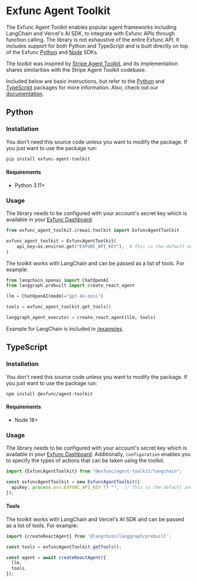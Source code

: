 # Exfunc Agent Toolkit

The Exfunc Agent Toolkit enables popular agent frameworks including LangChain and Vercel's AI SDK, to integrate with Exfunc APIs through function calling. The
library is not exhaustive of the entire Exfunc API. It includes support for both Python and TypeScript and is built directly on top of the Exfunc [Python][python-sdk] and [Node][node-sdk] SDKs.

The toolkit was inspired by [Stripe Agent Toolkit][stripe-agent-toolkit], and its implementation shares similarities with the Stripe Agent Toolkit codebase.

Included below are basic instructions, but refer to the [Python](/python) and [TypeScript](/typescript) packages for more information. Also, check out our [documentation][docs].

## Python

### Installation

You don't need this source code unless you want to modify the package. If you just
want to use the package run:

```sh
pip install exfunc-agent-toolkit
```

#### Requirements

- Python 3.11+

### Usage

The library needs to be configured with your account's secret key which is
available in your [Exfunc Dashboard][api-keys].

```python
from exfunc_agent_toolkit.crewai.toolkit import ExfuncAgentToolkit

exfunc_agent_toolkit = ExfuncAgentToolkit(
    api_key=os.environ.get("EXFUNC_API_KEY"),  # This is the default and can be omitted
)
```

The toolkit works with LangChain and can be passed as a list of tools. For example:

```python
from langchain_openai import ChatOpenAI
from langgraph.prebuilt import create_react_agent

llm = ChatOpenAI(model="gpt-4o-mini")

tools = exfunc_agent_toolkit.get_tools()

langgraph_agent_executor = create_react_agent(llm, tools)
```

Example for LangChain is included in [/examples](/python/examples).

## TypeScript

### Installation

You don't need this source code unless you want to modify the package. If you just
want to use the package run:

```
npm install @exfunc/agent-toolkit
```

#### Requirements

- Node 18+

### Usage

The library needs to be configured with your account's secret key which is available in your [Exfunc Dashboard][api-keys]. Additionally, `configuration` enables you to specify the types of actions that can be taken using the toolkit.

```typescript
import {ExfuncAgentToolkit} from "@exfunc/agent-toolkit/langchain";

const exfuncAgentToolkit = new ExfuncAgentToolkit({
  apiKey: process.env.EXFUNC_API_KEY ?? "",  // This is the default and can be omitted
});
```

#### Tools

The toolkit works with LangChain and Vercel's AI SDK and can be passed as a list of tools. For example:

```typescript
import {createReactAgent} from '@langchain/langgraph/prebuilt';

const tools = exfuncAgentToolkit.getTools();

const agent = await createReactAgent({
  llm,
  tools,
});
```

[docs]: https://docs.exfunc.com
[python-sdk]: https://github.com/carvedai/exfunc-py
[node-sdk]: https://github.com/carvedai/exfunc-js
[api-keys]: https://app.exfunc.com/dashboard
[stripe-agent-toolkit]: https://github.com/stripe/agent-toolkit
